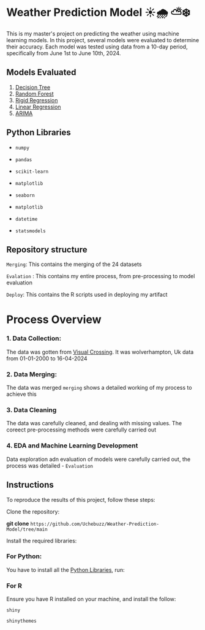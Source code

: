  # Weather Prediction Model ☀️🌧️  ⛅❄️
This is my master's project on predicting the weather using machine learning models. In this project, several models were evaluated to determine their accuracy. Each model was tested using data from a 10-day period, specifically from June 1st to June 10th, 2024.


## Models Evaluated
1. [Decision Tree](https://scikit-learn.org/stable/modules/generated/sklearn.ensemble.RandomForestClassifier.html)
2. [Random Forest](https://scikit-learn.org/stable/modules/tree.html)
3. [Rigid Regression](https://scikit-learn.org/stable/modules/generated/sklearn.linear_model.Ridge.html)
4. [Linear Regression](https://scikit-learn.org/stable/modules/generated/sklearn.linear_model.LinearRegression.html)
5. [ARIMA](https://towardsdatascience.com/machine-learning-part-19-time-series-and-autoregressive-integrated-moving-average-model-arima-c1005347b0d7)

## Python Libraries

- `numpy`

- `pandas`

- `scikit-learn`

- `matplotlib`

- `seaborn`

- `matplotlib`

- `datetime`

- `statsmodels`



## Repository structure
`Merging`: This contains the merging of the 24 datasets 

`Evalation` : This contains my entire process, from pre-processing to model evaluation

`Deploy`: This contains the R scripts used in deploying my artifact


# Process Overview

### 1. Data Collection:
   
   The data was gotten from [Visual Crossing](https://www.visualcrossing.com/weather-history/Wolverhampton/us/2000-01-01). It was wolverhampton, Uk data from 01-01-2000 to 16-04-2024

### 2. Data Merging: 
   
   The data was merged `merging` shows a detailed working of my process to achieve this

### 3. Data Cleaning

   The data was carefully cleaned, and dealing with missing values. The coreect pre-processing methods were carefully carried out

### 4. EDA and Machine Learning Development
   Data exploration adn evaluation of models were carefully carried out, the process was detailed - `Evaluation`


## Instructions
To reproduce the results of this project, follow these steps:

Clone the repository:

**git clone** `https://github.com/Uchebuzz/Weather-Prediction-Model/tree/main`

Install the required libraries:

### For Python: 
You have to install all the [Python Libraries](#PythonLibraries), run:

### For R

Ensure you have R installed on your machine, and install the follow:

`shiny`

`shinythemes`

